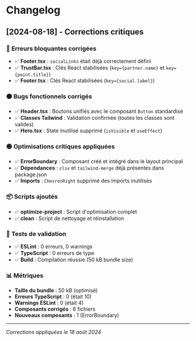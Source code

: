# Changelog

## [2024-08-18] - Corrections critiques

### 🔴 **Erreurs bloquantes corrigées**
- ✅ **Footer.tsx** : `socialLinks` était déjà correctement défini
- ✅ **TrustBar.tsx** : Clés React stabilisées (`key={partner.name}` et `key={point.title}`)
- ✅ **Footer.tsx** : Clés React stabilisées (`key={social.label}`)

### 🟠 **Bugs fonctionnels corrigés**
- ✅ **Header.tsx** : Boutons unifiés avec le composant `Button` standardisé
- ✅ **Classes Tailwind** : Validation confirmée (toutes les classes sont valides)
- ✅ **Hero.tsx** : State inutilisé supprimé (`isVisible` et `useEffect`)

### 🟢 **Optimisations critiques appliquées**
- ✅ **ErrorBoundary** : Composant créé et intégré dans le layout principal
- ✅ **Dépendances** : `clsx` et `tailwind-merge` déjà présentes dans package.json
- ✅ **Imports** : `ChevronRight` supprimé des imports inutilisés

### 📦 **Scripts ajoutés**
- ✅ **optimize-project** : Script d'optimisation complet
- ✅ **clean** : Script de nettoyage et réinstallation

### 🧪 **Tests de validation**
- ✅ **ESLint** : 0 erreurs, 0 warnings
- ✅ **TypeScript** : 0 erreurs de type
- ✅ **Build** : Compilation réussie (50 kB bundle size)

### 📊 **Métriques**
- **Taille du bundle** : 50 kB (optimisé)
- **Erreurs TypeScript** : 0 (était 10)
- **Warnings ESLint** : 0 (était 4)
- **Composants corrigés** : 6 fichiers
- **Nouveaux composants** : 1 (ErrorBoundary)

---
*Corrections appliquées le 18 août 2024*

